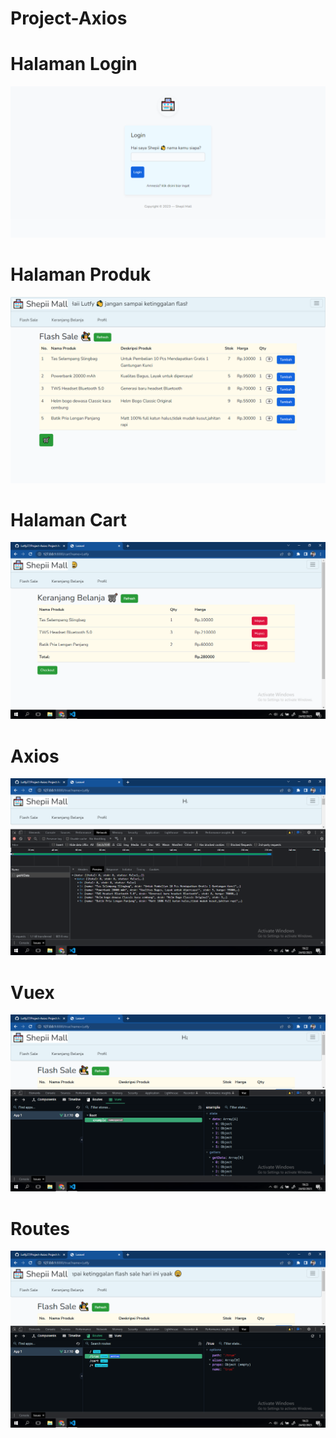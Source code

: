 # Project-Axios

# Halaman Login
<img src="ss/1.png">

# Halaman Produk
<img src="ss/2.png">

# Halaman Cart
<img src="ss/3.png">

# Axios
<img src="ss/4.png">

# Vuex
<img src="ss/5.png">

# Routes
<img src="ss/6.png">
